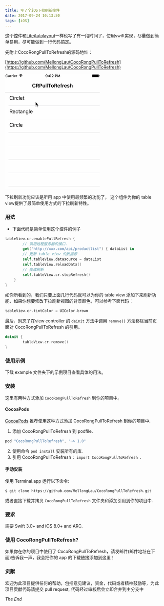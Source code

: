 ```yaml
---
title: 写了个iOS下拉刷新控件
date: 2017-09-24 10:13:50
tags: [iOS] 
---
```


这个控件和[LiteAutolayout](https://github.com/MellongLau/LiteAutoLayout)一样也写了有一段时间了，使用swift实现，尽量做到简单易用，尽可能做到一行代码搞定。

先附上CocoRongPullToRefresh的源码地址：

[https://github.com/MellongLau/CocoRongPullToRefresh](https://github.com/MellongLau/CocoRongPullToRefresh)

![Thumbnail](https://github.com/MellongLau/CocoRongPullToRefresh/raw/master/screenshot/screenshot.gif)


<!-- more -->

下拉刷新功能应该是所用 app 中使用最频繁的功能了， 这个组件为你的 table view提供了最简单使用方式的下拉刷新特性。

### 用法

* 下面代码是简单使用这个控件的例子

```swift
tableView.cr.enablePullRefresh {
	    // 调用远程服务器的接口.
        get("http://xxx.com/api/productlist") { dataList in
		// 更新 table view 的数据源
		self.tableView.datasource = dataList
		self.tableView.reloadData()
		// 完成刷新	
		self.tableView.cr.stopRefresh()
	}	
}
```

如你所看到的，我们只要上面几行代码就可以为你的 table view 添加下来刷新功能，如果你想要修改下拉刷新视图的背景颜色，可以参考下面代码：

```swift
tableView.cr.tintColor = UIColor.brown
```

最后，别忘了在view controller 的 `deinit` 方法中调用 `remove()` 方法移除当前页面对 CocoRongPullToRefresh 的引用。

```swift
deinit {
        tableView.cr.remove()
}
```

### 使用示例

下载 example 文件夹下的示例项目查看具体的用法。

### 安装

这里有两种方式添加 `CocoRongPullToRefresh` 到你的项目中。

#### CocoaPods

[CocoaPods](http://www.cocoapods.org) 推荐使用这种方式添加 CocoRongPullToRefresh 到你的项目中.

1. 添加 CocoRongPullToRefresh 到 podfile.

  ```ruby
  pod "CocoRongPullToRefresh", "~> 1.0"
  ```

2. 使用命令 `pod install` 安装所有的库.
3. 引用 CocoRongPullToRefresh： `import CocoRongPullToRefresh `.

#### 手动安装

使用 Terminal.app 运行以下命令:

	$ git clone https://github.com/MellongLau/CocoRongPullToRefresh.git

或者直接下载并拷贝 `CocoRongPullToRefresh` 文件夹和添加引用到你的项目中.

### 要求

需要 Swift 3.0+ and iOS 8.0+ and ARC.

### 使用 CocoRongPullToRefresh?

如果你在你的项目中使用了 CocoRongPullToRefresh，请发邮件(邮件地址在下面)告诉我一声，我会把你的 app 的下载链接添加到这里！

### 贡献

欢迎为此项目提供任何的帮助，包括意见建议，资金，代码或者精神鼓励等，为此项目贡献代码请提交 pull request, 代码经过审核后会立即合并到主分支中

*The End*

